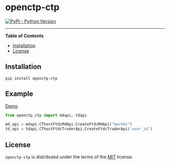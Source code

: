 # openctp-ctp

[![PyPI - Python Version](https://badgen.net/badge/python/3.7|3.8|3.9|3.10|3.11/blue)](https://pypi.org/project/openctp-ctp)

-----

**Table of Contents**

- [Installation](#installation)
- [License](#license)

## Installation

```console
pip install openctp-ctp
```

## Example

[Demo](https://github.com/Jedore/openctp-ctp-python/tree/main/demo)

```python
from openctp_ctp import mdapi, tdapi

md_api = mdapi.CThostFtdcMdApi.CreateFtdcMdApi("market")
td_api = tdapi.CThostFtdcTraderApi.CreateFtdcTraderApi('user_id')
```

## License

`openctp-ctp` is distributed under the terms of the [MIT](https://spdx.org/licenses/MIT.html) license.
